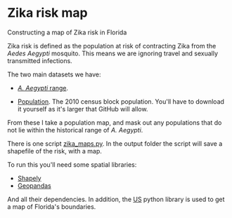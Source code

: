# Zika risk map

Constructing a map of Zika risk in Florida

Zika risk is defined as the population at risk of contracting Zika from
the _Aedes Aegypti_ mosquito. This means we are ignoring travel and sexually
transmitted infections.

The two main datasets we have:
- [_A. Aegypti_ range](https://elifesciences.org/content/4/e08347). 

- [Population](https://www.census.gov/geo/maps-data/data/tiger-data.html). The 2010 census block population. You'll have to download it yourself as it's larger that GitHub will allow.

From these I take a population map, and mask out any populations that do not
lie within the historical range of _A. Aegypti_.

There is one script [zika_maps.py](). In the output folder the script will
save a shapefile of the risk, with a map.

To run this you'll need some spatial
libraries:

- [Shapely](http://toblerity.org/shapely/manual.html)
- [Geopandas](http://geopandas.org)

And all their dependencies. In addition, the [US](https://pypi.python.org/pypi/us) python library is used to get a map of Florida's boundaries. 





